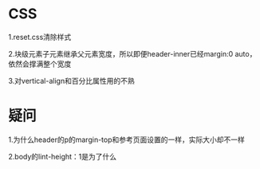 # CSS

1.reset.css清除样式

2.块级元素子元素继承父元素宽度，所以即便header-inner已经margin:0 auto，依然会撑满整个宽度

3.对vertical-align和百分比属性用的不熟


# 疑问
1.为什么header的p的margin-top和参考页面设置的一样，实际大小却不一样

2.body的lint-height：1是为了什么